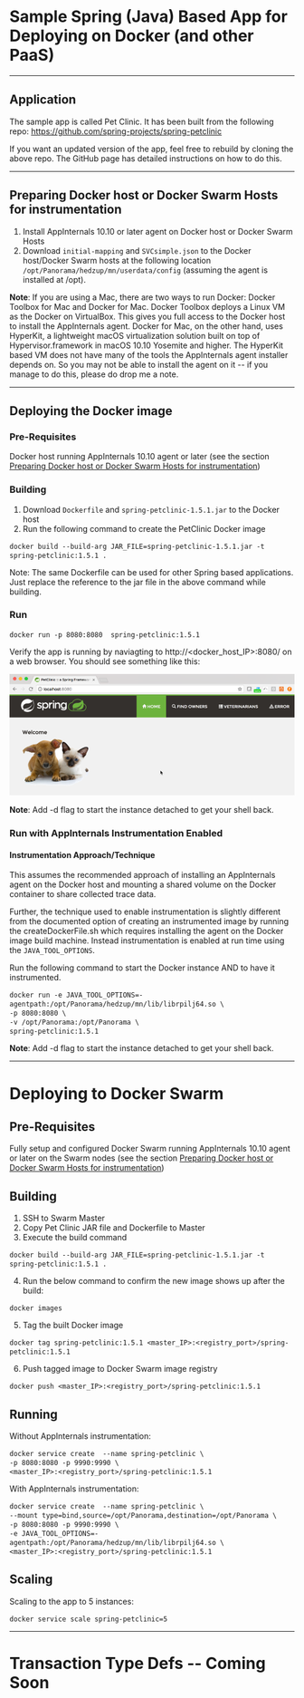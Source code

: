 # Sample Spring (Java) Based App for Deploying on Docker (and other PaaS)

----
## Application
The sample app is called Pet Clinic. It has been built from the following repo: https://github.com/spring-projects/spring-petclinic

If you want an updated version of the app, feel free to rebuild by cloning the above repo. The GitHub page has detailed instructions on how to do this.

----

## Preparing Docker host or Docker Swarm Hosts for instrumentation
1. Install AppInternals 10.10 or later agent on Docker host or Docker Swarm Hosts
2. Download `initial-mapping` and `SVCsimple.json` to the Docker host/Docker Swarm hosts at the following location `/opt/Panorama/hedzup/mn/userdata/config` (assuming the agent is installed at /opt).

**Note**: If you are using a Mac, there are two ways to run Docker: Docker Toolbox for Mac and Docker for Mac. Docker Toolbox deploys a Linux VM as the Docker on VirtualBox. This gives you full access to the Docker host to install the AppInternals agent. Docker for Mac, on the other hand, uses HyperKit, a lightweight macOS virtualization solution built on top of Hypervisor.framework in macOS 10.10 Yosemite and higher. The HyperKit based VM does not have many of the tools the AppInternals agent installer depends on. So you may not be able to install the agent on it -- if you manage to do this, please do drop me a note.

----

## Deploying the Docker image
### Pre-Requisites
Docker host running AppInternals 10.10 agent or later (see the section [Preparing Docker host or Docker Swarm Hosts for instrumentation](#preparing-docker-host-or-docker-swarm-hosts-for-instrumentation))

### Building
1. Download `Dockerfile` and `spring-petclinic-1.5.1.jar` to the Docker host
2. Run the following command to create the PetClinic Docker image
```
docker build --build-arg JAR_FILE=spring-petclinic-1.5.1.jar -t spring-petclinic:1.5.1 .
```

Note: The same Dockerfile can be used for other Spring based applications. Just replace the reference to the jar file in the above command while building.

### Run

```
docker run -p 8080:8080  spring-petclinic:1.5.1
```

Verify the app is running by naviagting to http://<docker_host_IP>:8080/ on a web browser. You should see something like this:

![alt text](https://raw.githubusercontent.com/koundinyabs/appinternals/master/Docker/PetClinic.png)

**Note**: Add -d flag to start the instance detached to get your shell back.

### Run with AppInternals Instrumentation Enabled

#### Instrumentation Approach/Technique
This assumes the recommended approach of installing an AppInternals agent on the Docker host and mounting a shared volume on the Docker container to share collected trace data.

Further, the technique used to enable instrumentation is slightly different from the documented option of creating an instrumented image by running the createDockerFile.sh which requires installing the agent on the Docker image build machine. Instead instrumentation is enabled at run time using the `JAVA_TOOL_OPTIONS`.

Run the following command to start the Docker instance AND to have it instrumented.

```
docker run -e JAVA_TOOL_OPTIONS=-agentpath:/opt/Panorama/hedzup/mn/lib/librpilj64.so \
-p 8080:8080 \
-v /opt/Panorama:/opt/Panorama \
spring-petclinic:1.5.1
```
**Note**: Add -d flag to start the instance detached to get your shell back.

----

# Deploying to Docker Swarm

## Pre-Requisites
Fully setup and configured Docker Swarm running AppInternals 10.10 agent or later on the Swarm nodes
 (see the section [Preparing Docker host or Docker Swarm Hosts for instrumentation](#preparing-docker-host-or-docker-swarm-hosts-for-instrumentation))

## Building

1) SSH to Swarm Master
2) Copy Pet Clinic JAR file and Dockerfile to Master
3) Execute the build command

```
docker build --build-arg JAR_FILE=spring-petclinic-1.5.1.jar -t spring-petclinic:1.5.1 .
```

4) Run the below command to confirm the new image shows up after the build:

```
docker images
```

5) Tag the built Docker image

```
docker tag spring-petclinic:1.5.1 <master_IP>:<registry_port>/spring-petclinic:1.5.1
```

6) Push tagged image to Docker Swarm image registry
```
docker push <master_IP>:<registry_port>/spring-petclinic:1.5.1
```

## Running

Without AppInternals instrumentation:

```
docker service create  --name spring-petclinic \
-p 8080:8080 -p 9990:9990 \
<master_IP>:<registry_port>/spring-petclinic:1.5.1
```

With AppInternals instrumentation:

```
docker service create  --name spring-petclinic \
--mount type=bind,source=/opt/Panorama,destination=/opt/Panorama \
-p 8080:8080 -p 9990:9990 \
-e JAVA_TOOL_OPTIONS=-agentpath:/opt/Panorama/hedzup/mn/lib/librpilj64.so \
<master_IP>:<registry_port>/spring-petclinic:1.5.1
```
## Scaling

Scaling to the app to 5 instances:

```
docker service scale spring-petclinic=5
```

----

# Transaction Type Defs -- Coming Soon
